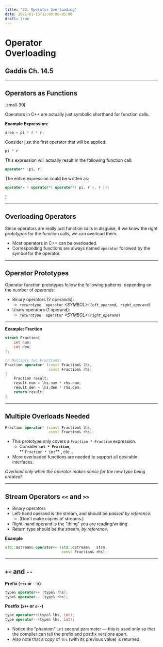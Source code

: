 ```yaml
---
title: "22: Operator Overloading"
date: 2021-01-13T12:00:00-05:00
draft: true
---
```


# Operator<br />Overloading
## Gaddis Ch. 14.5
---

## Operators as Functions

.small-90[

Operators in C++ are actually just symbolic shorthand for function calls.

**Example Expression:**
``` cpp
area = pi * r * r;
```

Consider just the first operator that will be applied:

``` cpp
pi * r
```

This expression will actually result in the following function call:

``` cpp
operator* (pi, r)
```

The entire expression could be written as:

``` cpp
operator= ( operator*( operator*( pi, r ), r ));
```
]

---

## Overloading Operators

Since operators are really just function calls in disguise, if we know the right _prototypes_ for the function calls, we can overload them.

* Most operators in C++ can be overloaded.
* Corresponding functions are always named `operator` followed by the symbol for the operator.

---

## Operator Prototypes

Operator function prototypes follow the following patterns, depending on the number of _operands_:

* Binary operators (2 operands):
    - _`returntype`_&nbsp;&nbsp;` operator`_&nbsp;&lt;SYMBOL&gt;_` ( `_`left_operand, right_operand`_`)`
* Unary operators (1 operand):
    - _`returntype`_&nbsp;&nbsp;` operator`_&nbsp;&lt;SYMBOL&gt;_` ( `_`right_operand`_`)` 

---

**Example: Fraction**
``` cpp
struct Fraction{
    int num;
    int den;
};

// Multiply two Fractions:
Fraction operator* (const Fraction& lhs, 
                    const Fraction& rhs) 
{
    Fraction result;
    result.num = lhs.num * rhs.num;
    result.den = lhs.den * rhs.den;                        
    return result;
}
```

---

## Multiple Overloads Needed

``` cpp
Fraction operator* (const Fraction& lhs, 
                    const Fraction& rhs);
```
* This prototype only covers a `Fraction * Fraction` expression.
    - Consider **`int * Fraction`**,<br />  ** `Fraction * int`** , etc...
* More overloaded functions are needed to support all desirable interfaces.

_Overload only when the operator makes sense for the new type being created!_

---

## Stream Operators `<<` and `>>`

* Binary operators
* Left-hand operand is the stream, and should be _passed by reference_.
    - (Don't make copies of streams.)
* Right-hand operand is the "thing" you are reading/writing.
* Return type should be the stream, _by reference_.

**Example**
``` cpp
std::ostream& operator<< (std::ostream&   strm, 
                          const Fraction& rhs);
```

---

## `++` and `--`

**Prefix (`++x` or `--x`)** <br />
``` cpp
type& operator++ (type& rhs);
type& operator-- (type& rhs);
```

**Postfix (`x++` or `x--`)** <br />
``` cpp
type operator++(type& lhs, int);
type operator--(type& lhs, int);
```
* Notice the "phantom" `int` second parameter &mdash; this is used only so that the compiler can tell the prefix and postfix versions apart.
* Also note that a _copy_ of `lhs` (with its previous value) is returned.

